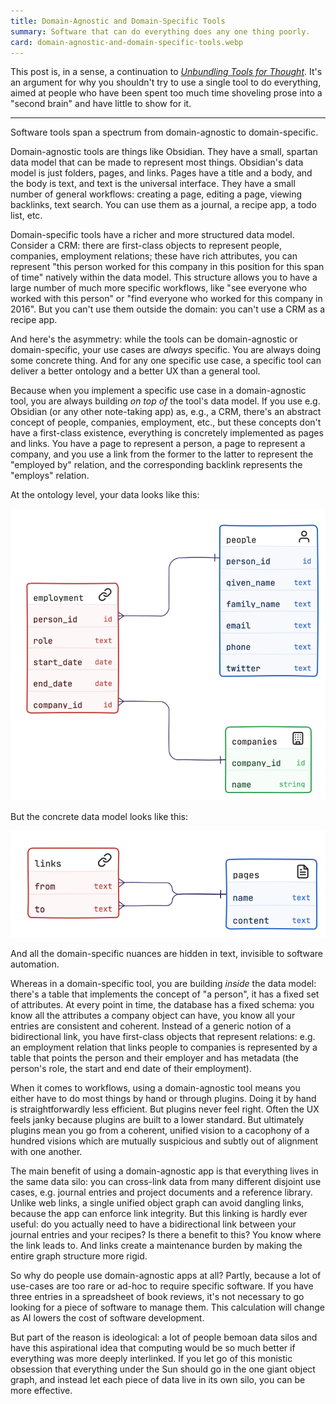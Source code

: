 ```yaml
---
title: Domain-Agnostic and Domain-Specific Tools
summary: Software that can do everything does any one thing poorly.
card: domain-agnostic-and-domain-specific-tools.webp
---
```


This post is, in a sense, a continuation to [_Unbundling Tools for Thought_](/article/unbundling-tools-for-thought). It's an argument for why you shouldn't try to use a single tool to do everything, aimed at people who have been spent too much time shoveling prose into a "second brain" and have little to show for it.

---

Software tools span a spectrum from domain-agnostic to domain-specific.

Domain-agnostic tools are things like Obsidian. They have a small, spartan data model that can be made to represent most things. Obsidian's data model is just folders, pages, and links. Pages have a title and a body, and the body is text, and text is the universal interface. They have a small number of general workflows: creating a page, editing a page, viewing backlinks, text search. You can use them as a journal, a recipe app, a todo list, etc.

Domain-specific tools have a richer and more structured data model. Consider a CRM: there are first-class objects to represent people, companies, employment relations; these have rich attributes, you can represent "this person worked for this company in this position for this span of time" natively within the data model. This structure allows you to have a large number of much more specific workflows, like "see everyone who worked with this person" or "find everyone who worked for this company in 2016". But you can't use them outside the domain: you can't use a CRM as a recipe app.

And here's the asymmetry: while the tools can be domain-agnostic or domain-specific, your use cases are _always_ specific. You are always doing some concrete thing. And for any one specific use case, a specific tool can deliver a better ontology and a better UX than a general tool.

Because when you implement a specific use case in a domain-agnostic tool, you are always building _on top of_ the tool's data model. If you use e.g. Obsidian (or any other note-taking app) as, e.g., a CRM, there's an abstract concept of people, companies, employment, etc., but these concepts don't have a first-class existence, everything is concretely implemented as pages and links. You have a page to represent a person, a page to represent a company, and you use a link from the former to the latter to represent the "employed by" relation, and the corresponding backlink represents the "employs" relation.

At the ontology level, your data looks like this:

![An ER diagram showing three tables with rich attributes: people, companies, employment.](/assets/content/domain-agnostic-and-domain-specific-tools/a.svg)

But the concrete data model looks like this:

![An ER diagram showing two tables: pages and links.](/assets/content/domain-agnostic-and-domain-specific-tools/b.svg)

And all the domain-specific nuances are hidden in text, invisible to software automation.

Whereas in a domain-specific tool, you are building _inside_ the data model: there's a table that implements the concept of "a person", it has a fixed set of attributes. At every point in time, the database has a fixed schema: you know all the attributes a company object can have, you know all your entries are consistent and coherent. Instead of a generic notion of a bidirectional link, you have first-class objects that represent relations: e.g. an employment relation that links people to companies is represented by a table that points the person and their employer and has metadata (the person's role, the start and end date of their employment).

When it comes to workflows, using a domain-agnostic tool means you either have to do most things by hand or through plugins. Doing it by hand is straightforwardly less efficient. But plugins never feel right. Often the UX feels janky because plugins are built to a lower standard. But ultimately plugins mean you go from a coherent, unified vision to a cacophony of a hundred visions which are mutually suspicious and subtly out of alignment with one another.

The main benefit of using a domain-agnostic app is that everything lives in the same data silo: you can cross-link data from many different disjoint use cases, e.g. journal entries and project documents and a reference library. Unlike web links, a single unified object graph can avoid dangling links, because the app can enforce link integrity. But this linking is hardly ever useful: do you actually need to have a bidirectional link between your journal entries and your recipes? Is there a benefit to this? You know where the link leads to. And links create a maintenance burden by making the entire graph structure more rigid.

So why do people use domain-agnostic apps at all? Partly, because a lot of use-cases are too rare or ad-hoc to require specific software. If you have three entries in a spreadsheet of book reviews, it's not necessary to go looking for a piece of software to manage them. This calculation will change as AI lowers the cost of software development.

But part of the reason is ideological: a lot of people bemoan data silos and have this aspirational idea that computing would be so much better if everything was more deeply interlinked. If you let go of this monistic obsession that everything under the Sun should go in the one giant object graph, and instead let each piece of data live in its own silo, you can be more effective.
